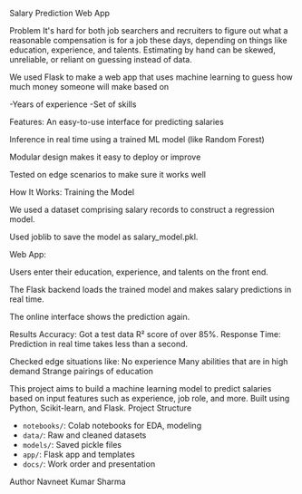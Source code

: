 Salary Prediction Web App

Problem
It's hard for both job searchers and recruiters to figure out what a reasonable compensation is for a job these days, depending on things like education, experience, and talents.  Estimating by hand can be skewed, unreliable, or reliant on guessing instead of data.

We used Flask to make a web app that uses machine learning to guess how much money someone will make based on

-Years of experience
-Set of skills

Features: An easy-to-use interface for predicting salaries

 Inference in real time using a trained ML model (like Random Forest)

 Modular design makes it easy to deploy or improve

 Tested on edge scenarios to make sure it works well

 How It Works: 
 Training the Model

 We used a dataset comprising salary records to construct a regression model.

 Used joblib to save the model as salary_model.pkl.

 Web App:

 Users enter their education, experience, and talents on the front end.

 The Flask backend loads the trained model and makes salary predictions in real time.

 The online interface shows the prediction again.

Results 
Accuracy: Got a test data R² score of over 85%.
Response Time: Prediction in real time takes less than a second.

Checked edge situations like:
No experience
Many abilities that are in high demand
Strange pairings of education


This project aims to build a machine learning model to predict salaries based on input features such as experience, job role, and more. Built using Python, Scikit-learn, and Flask.
Project Structure
- `notebooks/`: Colab notebooks for EDA, modeling
- `data/`: Raw and cleaned datasets
- `models/`: Saved pickle files
- `app/`: Flask app and templates
- `docs/`: Work order and presentation

Author
Navneet Kumar Sharma 

